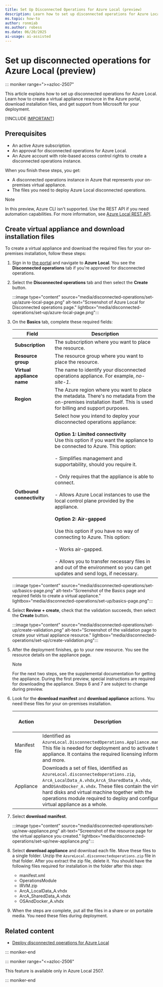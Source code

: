 ```yaml
---
title: Set Up Disconnected Operations for Azure Local (preview)
description: Learn how to set up disconnected operations for Azure Local by creating a disconnected operations resource in the Azure portal (preview).
ms.topic: how-to
author: ronmiab
ms.author: robess
ms.date: 06/20/2025
ai-usage: ai-assisted
---
```


# Set up disconnected operations for Azure Local (preview)

::: moniker range=">=azloc-2507"

This article explains how to set up disconnected operations for Azure Local. Learn how to create a virtual appliance resource in the Azure portal, download installation files, and get support from Microsoft for your deployment.

[!INCLUDE [IMPORTANT](../includes/disconnected-operations-preview.md)]

## Prerequisites

- An active Azure subscription.  
- An approval for disconnected operations for Azure Local.
- An Azure account with role-based access control rights to create a disconnected operations instance.

When you finish these steps, you get:

- A disconnected operations instance in Azure that represents your on-premises virtual appliance.
- The files you need to deploy Azure Local disconnected operations.

> [!NOTE]
> In this preview, Azure CLI isn't supported. Use the REST API if you need automation capabilities. For more information, see [Azure Local REST API](/cli/azure/use-azure-cli-rest-command?tabs=bash).

## Create virtual appliance and download installation files

To create a virtual appliance and download the required files for your on-premises installation, follow these steps:

1. Sign in to [the portal](https://portal.azure.com) and navigate to **Azure Local**. You see the **Disconnected operations** tab if you're approved for disconnected operations.

1. Select the **Disconnected operations** tab and then select the **Create** button.

    :::image type="content" source="media/disconnected-operations/set-up/azure-local-page.png" alt-text="Screenshot of Azure Local for Disconnected operations page." lightbox="media/disconnected-operations/set-up/azure-local-page.png":::

1. On the **Basics** tab, complete these required fields:  

    | Field               | Description                                                              |  
    |---------------------|--------------------------------------------------------------------------|  
    | **Subscription**    | The subscription where you want to place the resource.                   |  
    | **Resource group**  | The resource group where you want to place the resource.                 |  
    | **Virtual appliance name** | The name to identify your disconnected operations appliance. For example, *no-site-1*. |  
    | **Region**          | The Azure region where you want to place the metadata. There's no metadata from the on-premises installation itself. This is used for billing and support purposes. |  
    | **Outbound connectivity** | Select how you intend to deploy your disconnected operations appliance: <br></br> **Option 1: Limited connectivity** </br> Use this option if you want the appliance to be connected to Azure. This option: <br></br> - Simplifies management and supportability, should you require it. <br></br> - Only requires that the appliance is able to connect. <br></br> - Allows Azure Local instances to use the local control plane provided by the appliance. <br></br> **Option 2: Air-gapped** </br></br> Use this option if you have no way of connecting to Azure. This option: <br></br> - Works air-gapped. <br></br> - Allows you to transfer necessary files in and out of the environment so you can get updates and send logs, if necessary. |

    :::image type="content" source="media/disconnected-operations/set-up/basics-page.png" alt-text="Screenshot of the Basics page and required fields to create a virtual appliance." lightbox="media/disconnected-operations/set-up/basics-page.png":::

1. Select **Review + create**, check that the validation succeeds, then select the **Create** button.  

    :::image type="content" source="media/disconnected-operations/set-up/create-validation.png" alt-text="Screenshot of the validation page to create your virtual appliance resource." lightbox="media/disconnected-operations/set-up/create-validation.png":::

1. After the deployment finishes, go to your new resource. You see the resource details on the appliance page.

    > [!NOTE]
    > For the next two steps, see the supplemental documentation for getting the appliance. During the first preview, special instructions are required for downloading the appliance. Steps 6 and 7 are subject to change during preview.

1. Look for the **download manifest** and **download appliance** actions. You need these files for your on-premises installation.

    | Action | Description | Estimated download size |  
    |------|-------------|----------------|  
    | Manifest file | Identified as `AzureLocal.DisconnectedOperations.Appliance.manifest`. This file is needed for deployment and to activate the appliance. It contains the required licensing information and more. | < 1 KB |  
    | Appliance | Downloads a set of files, identified as  `AzureLocal.disconnectedoperations.zip`, `ArcA_LocalData_A.vhdx`,`ArcA_SharedData_A.vhdx`, and`OSAndDocker_A.vhdx`. These files contain the virtual hard disks and virtual machine together with the operations module required to deploy and configure the virtual appliance as a whole. | 70 GB+ |  

1. Select **download manifest**.

    :::image type="content" source="media/disconnected-operations/set-up/new-appliance.png" alt-text="Screenshot of the resource page for the virtual appliance you created." lightbox="media/disconnected-operations/set-up/new-appliance.png":::

1. Select **download appliance** and download each file. Move these files to a single folder. Unzip the `AzureLocal.disconnectedoperations.zip` file in that folder. After you extract the zip file, delete it. You should have the following files required for installation in the folder after this step:

    - manifest.xml
    - OperationsModule
    - IRVM.zip
    - ArcA_LocalData_A.vhdx
    - ArcA_SharedData_A.vhdx
    - OSAndDocker_A.vhdx

1. When the steps are complete, put all the files in a share or on portable media. You need these files during deployment.

## Related content

- [Deploy disconnected operations for Azure Local](disconnected-operations-deploy.md)

::: moniker-end

::: moniker range="<=azloc-2506"

This feature is available only in Azure Local 2507.

::: moniker-end
